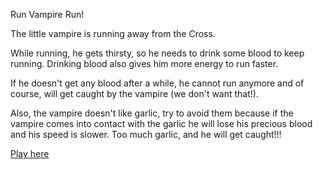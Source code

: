 Run Vampire Run!

The little vampire is running away from the Cross. 

While running, he gets thirsty, so he needs to drink some blood to keep running. Drinking blood also gives him more energy to run faster. 

If he doesn't get any blood after a while, he cannot run anymore and of course, will get caught by the vampire (we don't want that!).

Also, the vampire doesn't like garlic, try to avoid them because if the vampire comes into contact with the garlic he will lose his precious blood and his speed is slower. Too much garlic, and he will get caught!!!

[Play here](https://run-vampire-run.herokuapp.com/)
